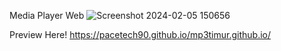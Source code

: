 Media Player Web
![Screenshot 2024-02-05 150656](https://github.com/pacetech90/mp3timur.github.io/assets/55420029/49295dd5-dcff-42b5-8fd0-25f31fa505a9)


Preview Here!
https://pacetech90.github.io/mp3timur.github.io/
